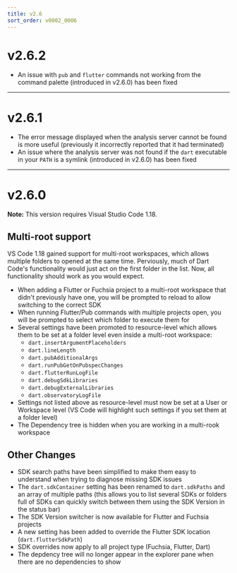 ```yaml
---
title: v2.6
sort_order: v0002_0006
---
```


# v2.6.2

- An issue with `pub` and `flutter` commands not working from the command palette (introduced in v2.6.0) has been fixed

---

# v2.6.1

- The error message displayed when the analysis server cannot be found is more useful (previously it incorrectly reported that it had terminated)
- An issue where the analysis server was not found if the `dart` executable in your `PATH` is a symlink (introduced in v2.6.0) has been fixed

---

# v2.6.0

**Note:** This version requires Visual Studio Code 1.18.

## Multi-root support

VS Code 1.18 gained support for multi-root workspaces, which allows multiple folders to opened at the same time. Perviously, much of Dart Code's functionality would just act on the first folder in the list. Now, all functionality should work as you would expect.

- When adding a Flutter or Fuchsia project to a multi-root workspace that didn't previously have one, you will be prompted to reload to allow switching to the correct SDK
- When running Flutter/Pub commands with multiple projects open, you will be prompted to select which folder to execute them for
- Several settings have been promoted to resource-level which allows them to be set at a folder level even inside a multi-root workspace:
  - `dart.insertArgumentPlaceholders`
  - `dart.lineLength`
  - `dart.pubAdditionalArgs`
  - `dart.runPubGetOnPubspecChanges`
  - `dart.flutterRunLogFile`
  - `dart.debugSdkLibraries`
  - `dart.debugExternalLibraries`
  - `dart.observatoryLogFile`
- Settings not listed above as resource-level must now be set at a User or Workspace level (VS Code will highlight such settings if you set them at a folder level)
- The Dependency tree is hidden when you are working in a multi-rook workspace

## Other Changes

- SDK search paths have been simplified to make them easy to understand when trying to diagnose missing SDK issues
- The `dart.sdkContainer` setting has been renamed to `dart.sdkPaths` and an array of multiple paths (this allows you to list several SDKs or folders full of SDKs can quickly switch between them using the SDK Version in the status bar)
- The SDK Version switcher is now available for Flutter and Fuchsia projects
- A new setting has been added to override the Flutter SDK location (`dart.flutterSdkPath`)
- SDK overrides now apply to all project type (Fuchsia, Flutter, Dart)
- The depdency tree will no longer appear in the explorer pane when there are no dependencies to show
